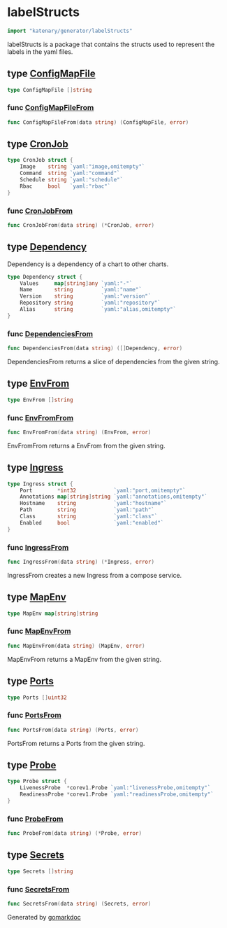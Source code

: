 <!-- Code generated by gomarkdoc. DO NOT EDIT -->

# labelStructs

```go
import "katenary/generator/labelStructs"
```

labelStructs is a package that contains the structs used to represent the labels in the yaml files.

## type [ConfigMapFile](<https://github.com/metal3d/katenary/blob/develop/generator/labelStructs/configMap.go#L5>)



```go
type ConfigMapFile []string
```

<a name="ConfigMapFileFrom"></a>
### func [ConfigMapFileFrom](<https://github.com/metal3d/katenary/blob/develop/generator/labelStructs/configMap.go#L7>)

```go
func ConfigMapFileFrom(data string) (ConfigMapFile, error)
```



<a name="CronJob"></a>
## type [CronJob](<https://github.com/metal3d/katenary/blob/develop/generator/labelStructs/cronJob.go#L5-L10>)



```go
type CronJob struct {
    Image    string `yaml:"image,omitempty"`
    Command  string `yaml:"command"`
    Schedule string `yaml:"schedule"`
    Rbac     bool   `yaml:"rbac"`
}
```

<a name="CronJobFrom"></a>
### func [CronJobFrom](<https://github.com/metal3d/katenary/blob/develop/generator/labelStructs/cronJob.go#L12>)

```go
func CronJobFrom(data string) (*CronJob, error)
```



<a name="Dependency"></a>
## type [Dependency](<https://github.com/metal3d/katenary/blob/develop/generator/labelStructs/dependencies.go#L6-L12>)

Dependency is a dependency of a chart to other charts.

```go
type Dependency struct {
    Values     map[string]any `yaml:"-"`
    Name       string         `yaml:"name"`
    Version    string         `yaml:"version"`
    Repository string         `yaml:"repository"`
    Alias      string         `yaml:"alias,omitempty"`
}
```

<a name="DependenciesFrom"></a>
### func [DependenciesFrom](<https://github.com/metal3d/katenary/blob/develop/generator/labelStructs/dependencies.go#L15>)

```go
func DependenciesFrom(data string) ([]Dependency, error)
```

DependenciesFrom returns a slice of dependencies from the given string.

<a name="EnvFrom"></a>
## type [EnvFrom](<https://github.com/metal3d/katenary/blob/develop/generator/labelStructs/envFrom.go#L5>)



```go
type EnvFrom []string
```

<a name="EnvFromFrom"></a>
### func [EnvFromFrom](<https://github.com/metal3d/katenary/blob/develop/generator/labelStructs/envFrom.go#L8>)

```go
func EnvFromFrom(data string) (EnvFrom, error)
```

EnvFromFrom returns a EnvFrom from the given string.

<a name="Ingress"></a>
## type [Ingress](<https://github.com/metal3d/katenary/blob/develop/generator/labelStructs/ingress.go#L5-L12>)



```go
type Ingress struct {
    Port        *int32            `yaml:"port,omitempty"`
    Annotations map[string]string `yaml:"annotations,omitempty"`
    Hostname    string            `yaml:"hostname"`
    Path        string            `yaml:"path"`
    Class       string            `yaml:"class"`
    Enabled     bool              `yaml:"enabled"`
}
```

<a name="IngressFrom"></a>
### func [IngressFrom](<https://github.com/metal3d/katenary/blob/develop/generator/labelStructs/ingress.go#L15>)

```go
func IngressFrom(data string) (*Ingress, error)
```

IngressFrom creates a new Ingress from a compose service.

<a name="MapEnv"></a>
## type [MapEnv](<https://github.com/metal3d/katenary/blob/develop/generator/labelStructs/mapenv.go#L5>)



```go
type MapEnv map[string]string
```

<a name="MapEnvFrom"></a>
### func [MapEnvFrom](<https://github.com/metal3d/katenary/blob/develop/generator/labelStructs/mapenv.go#L8>)

```go
func MapEnvFrom(data string) (MapEnv, error)
```

MapEnvFrom returns a MapEnv from the given string.

<a name="Ports"></a>
## type [Ports](<https://github.com/metal3d/katenary/blob/develop/generator/labelStructs/ports.go#L5>)



```go
type Ports []uint32
```

<a name="PortsFrom"></a>
### func [PortsFrom](<https://github.com/metal3d/katenary/blob/develop/generator/labelStructs/ports.go#L8>)

```go
func PortsFrom(data string) (Ports, error)
```

PortsFrom returns a Ports from the given string.

<a name="Probe"></a>
## type [Probe](<https://github.com/metal3d/katenary/blob/develop/generator/labelStructs/probes.go#L11-L14>)



```go
type Probe struct {
    LivenessProbe  *corev1.Probe `yaml:"livenessProbe,omitempty"`
    ReadinessProbe *corev1.Probe `yaml:"readinessProbe,omitempty"`
}
```

<a name="ProbeFrom"></a>
### func [ProbeFrom](<https://github.com/metal3d/katenary/blob/develop/generator/labelStructs/probes.go#L16>)

```go
func ProbeFrom(data string) (*Probe, error)
```



<a name="Secrets"></a>
## type [Secrets](<https://github.com/metal3d/katenary/blob/develop/generator/labelStructs/secrets.go#L5>)



```go
type Secrets []string
```

<a name="SecretsFrom"></a>
### func [SecretsFrom](<https://github.com/metal3d/katenary/blob/develop/generator/labelStructs/secrets.go#L7>)

```go
func SecretsFrom(data string) (Secrets, error)
```



Generated by [gomarkdoc](<https://github.com/princjef/gomarkdoc>)

